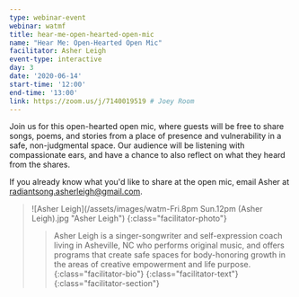 ```yaml
---
type: webinar-event
webinar: watmf
title: hear-me-open-hearted-open-mic
name: "Hear Me: Open-Hearted Open Mic"
facilitator: Asher Leigh
event-type: interactive
day: 3
date: '2020-06-14'
start-time: '12:00'
end-time: '13:00'
link: https://zoom.us/j/7140019519 # Joey Room
---
```


Join us for this open-hearted open mic, where guests will be free to share songs, poems, and stories from a place of presence and vulnerability in a safe, non-judgmental space.  Our audience will be listening with compassionate ears, and have a chance to also reflect on what they heard from the shares.

If you already know what you'd like to share at the open mic, email Asher at <radiantsong.asherleigh@gmail.com>.

> ![Asher Leigh](/assets/images/watm-Fri.8pm Sun.12pm (Asher Leigh).jpg "Asher Leigh")
> {:class="facilitator-photo"}
>
> > Asher Leigh is a singer-songwriter and self-expression coach living in Asheville, NC who performs original music, and offers programs that create safe spaces for body-honoring growth in the areas of creative empowerment and life purpose.
> > {:class="facilitator-bio"}
> {:class="facilitator-text"}
{:class="facilitator-section"}
